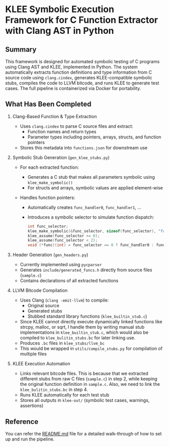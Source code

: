 # KLEE Symbolic Execution Framework for C Function Extractor with Clang AST in Python

## Summary
This framework is designed for automated symbolic testing of C programs using Clang AST and KLEE, implemented in Python. The system automatically extracts function definitions and type information from C source code using `clang.cindex`, generates KLEE-compatible symbolic stubs, compiles the code to LLVM bitcode, and runs KLEE to generate test cases. The full pipeline is containerized via Docker for portability.

## What Has Been Completed
1. Clang-Based Function & Type Extraction
    - Uses `clang.cindex` to parse C source files and extract:
        - Function names and return types
        - Parameter types including pointers, arrays, structs, and function pointers
    - Stores this metadata into `functions.json` for downstream use

2. Symbolic Stub Generation (`gen_klee_stubs.py`)
    - For each extracted function:
        - Generates a C stub that makes all parameters symbolic using `klee_make_symbolic()`
        - For structs and arrays, symbolic values are applied element-wise

    - Handles function pointers:
        - Automatically creates `func_handler0`, `func_handler1`, ...
        - Introduces a symbolic selector to simulate function dispatch:

            ```c
            int func_selector;
            klee_make_symbolic(&func_selector, sizeof(func_selector), "func_selector");
            klee_assume(func_selector >= 0);
            klee_assume(func_selector < 2);
            void (*func)(int) = func_selector == 0 ? func_handler0 : func_handler1;
            ```
3. Header Generation (`gen_headers.py`)
    - Currently implemented using `pycparser`
    - Generates `include/generated_funcs.h` directly from source files (`sample.c`)
    - Contains declarations of all extracted functions

4. LLVM Bitcode Compilation
    - Uses Clang (`clang -emit-llvm`) to compile:
        - Original source
        - Generated stubs
        - Stubbed standard library functions (`klee_builtin_stub.c`)
    - Since KLEE cannot directly execute dynamically linked functions like strcpy, malloc, or sqrt, I handle them by writing manual stub implementations in `klee_builtin_stub.c`, which would also be compiled to `klee_bulitin_stubs.bc` for later linking use.
    - Produces `.bc` files in `klee_stubs/llvm_bc`
    - This would be wrapped in `utils/compile_stubs.py` for compilation of multiple files

5. KLEE Execution Automation
    - Links relevant bitcode files. This is because that we extracted different stubs from raw C files (`sample.c`) in step 2, while keeping the original function definition in `sample.c`. Also, we need to link the `klee_bulitin_stubs.bc` in step 4.
    - Runs KLEE automatically for each test stub
    - Stores all outputs in `klee-out/` (symbolic test cases, warnings, assertions)

## Reference
You can refer the [README.md](https://github.com/UIUC-code/UIUC---code-translation/tree/main/code/OscarFu/python/README.md) file for a detailed walk-through of how to set up and run the pipeline.
